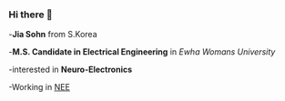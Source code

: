 ### Hi there 👋

-**Jia Sohn** from S.Korea

-**M.S. Candidate in Electrical Engineering** in *Ewha Womans University* 

-interested in **Neuro-Electronics**

-Working in [NEE](https://sites.google.com/view/junlab)


<!--
**jswondersj/jswondersj** is a ✨ _special_ ✨ repository because its `README.md` (this file) appears on your GitHub profile.

Here are some ideas to get you started:

- 🔭 I’m currently working on ...
- 🌱 I’m currently learning ...
- 👯 I’m looking to collaborate on ...
- 🤔 I’m looking for help with ...
- 💬 Ask me about ...
- 📫 How to reach me: ...
- 😄 Pronouns: ...
- ⚡ Fun fact: ...
-->
